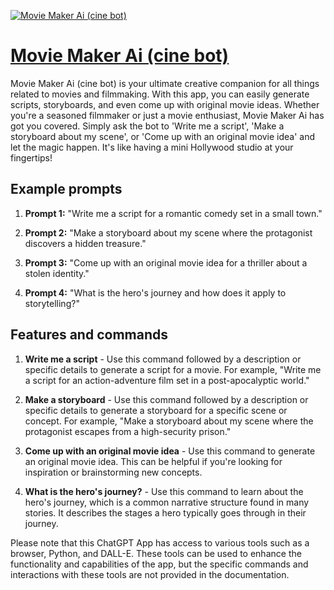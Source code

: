 [![Movie Maker Ai (cine bot)](https://files.oaiusercontent.com/file-x0GPDnHtR13ugFtPcSpFq0WJ?se=2123-10-17T17%3A26%3A46Z&sp=r&sv=2021-08-06&sr=b&rscc=max-age%3D31536000%2C%20immutable&rscd=attachment%3B%20filename%3D95eaf98b-3791-401a-a5d7-2848bd1f58b1.png&sig=PZ1oUslZUndIW3Szze7IrrhyDhTfRQ8gbefp8ra2%2BXE%3D)](https://chat.openai.com/g/g-k2E8NvdrD-movie-maker-ai-cine-bot)

# [Movie Maker Ai (cine bot)](https://chat.openai.com/g/g-k2E8NvdrD-movie-maker-ai-cine-bot)

Movie Maker Ai (cine bot) is your ultimate creative companion for all things related to movies and filmmaking. With this app, you can easily generate scripts, storyboards, and even come up with original movie ideas. Whether you're a seasoned filmmaker or just a movie enthusiast, Movie Maker Ai has got you covered. Simply ask the bot to 'Write me a script', 'Make a storyboard about my scene', or 'Come up with an original movie idea' and let the magic happen. It's like having a mini Hollywood studio at your fingertips!

## Example prompts

1. **Prompt 1:** "Write me a script for a romantic comedy set in a small town."

2. **Prompt 2:** "Make a storyboard about my scene where the protagonist discovers a hidden treasure."

3. **Prompt 3:** "Come up with an original movie idea for a thriller about a stolen identity."

4. **Prompt 4:** "What is the hero's journey and how does it apply to storytelling?"

## Features and commands

1. **Write me a script** - Use this command followed by a description or specific details to generate a script for a movie. For example, "Write me a script for an action-adventure film set in a post-apocalyptic world."

2. **Make a storyboard** - Use this command followed by a description or specific details to generate a storyboard for a specific scene or concept. For example, "Make a storyboard about my scene where the protagonist escapes from a high-security prison."

3. **Come up with an original movie idea** - Use this command to generate an original movie idea. This can be helpful if you're looking for inspiration or brainstorming new concepts.

4. **What is the hero's journey?** - Use this command to learn about the hero's journey, which is a common narrative structure found in many stories. It describes the stages a hero typically goes through in their journey.

Please note that this ChatGPT App has access to various tools such as a browser, Python, and DALL-E. These tools can be used to enhance the functionality and capabilities of the app, but the specific commands and interactions with these tools are not provided in the documentation.